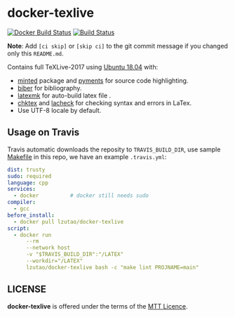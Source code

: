 # docker-texlive

[![Docker Build Status][docker shield]][docker hub]
[![Build Status][travis shield]][travis repo]

**Note**: Add `[ci skip]` or `[skip ci]` to the git commit message if you changed only this `README.md`.

Contains full TeXLive-2017 using [Ubuntu 18.04][ubuntu 18] with:
- [minted] package and [pyments] for source code highlighting.
- [biber] for bibliography.
- [latexmk] for auto-build latex file .
- [chktex] and [lacheck] for checking syntax and errors in LaTex.
- Use UTF-8 locale by default.

## Usage on Travis

Travis automatic downloads the reposity to `TRAVIS_BUILD_DIR`,
use sample [Makefile] in this repo,
we have an example `.travis.yml`:
```yaml
dist: trusty
sudo: required
language: cpp
services:
  - docker          # docker still needs sudo
compiler:
  - gcc
before_install:
  - docker pull lzutao/docker-texlive
script:
  - docker run
      --rm
      --network host
      -v "$TRAVIS_BUILD_DIR":"/LATEX"
      --workdir="/LATEX"
      lzutao/docker-texlive bash -c "make lint PROJNAME=main"
```

## LICENSE

**docker-texlive** is offered under the terms of the [MTT Licence][LICENCE].

[docker shield]: https://img.shields.io/docker/build/lzutao/docker-texlive.svg?style=flat-square
[docker hub]: https://hub.docker.com/r/lzutao/docker-texlive/
[travis shield]: https://travis-ci.com/lzutao/docker-texlive.svg?branch=master
[travis repo]: https://travis-ci.com/lzutao/docker-texlive
[ubuntu 18]: https://www.ubuntu.com/
[minted]: https://www.ctan.org/pkg/minted
[biber]: https://ctan.org/pkg/biber
[lacheck]: https://ctan.org/pkg/lacheck
[latexmk]: https://ctan.org/pkg/latexmk
[chktex]: https://ctan.org/pkg/chktex
[pyments]: http://pygments.org/
[LICENCE]: COPYING
[Makefile]: Makefile
